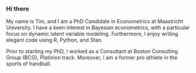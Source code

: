 ### Hi there
My name is Tim, and I am a PhD Candidate in Econometrics at Maastricht University. I have a keen interest in Bayesian econometrics, with a particular focus on dynamic latent variable modeling. Furthermore, I enjoy writing elegant code using R, Python, and Stan.

Prior to starting my PhD, I worked as a Consultant at Boston Consulting Group (BCG), Platinion track. Moreover, I am a former pro athlete in the sports of handball.
